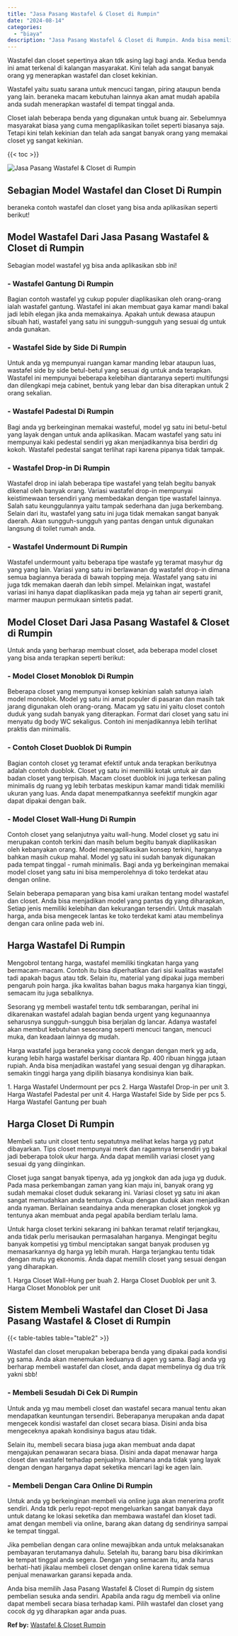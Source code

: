 ```yaml
---
title: "Jasa Pasang Wastafel & Closet di Rumpin"
date: "2024-08-14"
categories: 
  - "biaya"
description: "Jasa Pasang Wastafel & Closet di Rumpin. Anda bisa memilih Jasa Pasang Wastafel & Closet di Rumpin dg sistem pembelian sesuka anda sendiri. Apabila anda ragu..."
---
```


Wastafel dan closet sepertinya akan tdk asing lagi bagi anda. Kedua benda ini amat terkenal di kalangan masyarakat. Kini telah ada sangat banyak orang yg menerapkan wastafel dan closet kekinian.

Wastafel yaitu suatu sarana untuk mencuci tangan, piring ataupun benda yang lain. beraneka macam kebutuhan lainnya akan amat mudah apabila anda sudah menerapkan wastafel di tempat tinggal anda.

Closet ialah beberapa benda yang digunakan untuk buang air. Sebelumnya masyarakat biasa yang cuma mengaplikasikan toilet seperti biasanya saja. Tetapi kini telah kekinian dan telah ada sangat banyak orang yang memakai closet yg sangat kekinian.

{{< toc >}}

![Jasa Pasang Wastafel & Closet di Rumpin](/images/wastafel-closet-murah14.png)

## Sebagian Model Wastafel dan Closet Di Rumpin

beraneka contoh wastafel dan closet yang bisa anda aplikasikan seperti berikut!

## Model Wastafel Dari Jasa Pasang Wastafel & Closet di Rumpin

Sebagian model wastafel yg bisa anda aplikasikan sbb ini!

### \- Wastafel Gantung Di Rumpin

Bagian contoh wastafel yg cukup populer diaplikasikan oleh orang-orang ialah wastafel gantung. Wastafel ini akan membuat gaya kamar mandi bakal jadi lebih elegan jika anda memakainya. Apakah untuk dewasa ataupun sibuah hati, wastafel yang satu ini sungguh-sungguh yang sesuai dg untuk anda gunakan.

### \- Wastafel Side by Side Di Rumpin

Untuk anda yg mempunyai ruangan kamar manding lebar ataupun luas, wastafel side by side betul-betul yang sesuai dg untuk anda terapkan. Wastafel ini mempunyai beberapa kelebihan diantaranya seperti multifungsi dan dilengkapi meja cabinet, bentuk yang lebar dan bisa diterapkan untuk 2 orang sekalian.

### \- Wastafel Padestal Di Rumpin

Bagi anda yg berkeinginan memakai wasteful, model yg satu ini betul-betul yang layak dengan untuk anda aplikasikan. Macam wastafel yang satu ini mempunyai kaki pedestal sendiri yg akan menjadikannya bisa berdiri dg kokoh. Wastafel pedestal sangat terlihat rapi karena pipanya tidak tampak.

### \- Wastafel Drop-in Di Rumpin

Wastafel drop ini ialah beberapa tipe wastafel yang telah begitu banyak dikenal oleh banyak orang. Variasi wastafel drop-in mempunyai keistimewaan tersendiri yang membedakan dengan tipe wastafel lainnya. Salah satu keunggulannya yaitu tampak sederhana dan juga berkembang. Selain dari itu, wastafel yang satu ini juga tidak memakan sangat banyak daerah. Akan sungguh-sungguh yang pantas dengan untuk digunakan langsung di toilet rumah anda.

### \- Wastafel Undermount Di Rumpin

Wastafel undermount yaitu beberapa tipe wastafe yg teramat masyhur dg yang yang lain. Variasi yang satu ini berlawanan dg wastafel drop-in dimana semua bagiannya berada di bawah topping meja. Wastafel yang satu ini juga tdk memakan daerah dan lebih simpel. Melainkan ingat, wastafel variasi ini hanya dapat diaplikasikan pada meja yg tahan air seperti granit, marmer maupun permukaan sintetis padat.

## Model Closet Dari Jasa Pasang Wastafel & Closet di Rumpin

Untuk anda yang berharap membuat closet, ada beberapa model closet yang bisa anda terapkan seperti berikut:

### \- Model Closet Monoblok Di Rumpin

Beberapa closet yang mempunyai konsep kekinian salah satunya ialah model monoblok. Model yg satu ini amat populer di pasaran dan masih tak jarang digunakan oleh orang-orang. Macam yg satu ini yaitu closet contoh duduk yang sudah banyak yang diterapkan. Format dari closet yang satu ini menyatu dg body WC sekaligus. Contoh ini menjadikannya lebih terlihat praktis dan minimalis.

### \- Contoh Closet Duoblok Di Rumpin

Bagian contoh closet yg teramat efektif untuk anda terapkan berikutnya adalah contoh duoblok. Closet yg satu ini memiliki kotak untuk air dan badan closet yang terpisah. Macam closet duoblok ini juga terkesan paling minimalis dg ruang yg lebih terbatas meskipun kamar mandi tidak memiliki ukuran yang luas. Anda dapat menempatkannya seefektif mungkin agar dapat dipakai dengan baik.

### \- Model Closet Wall-Hung Di Rumpin

Contoh closet yang selanjutnya yaitu wall-hung. Model closet yg satu ini merupakan contoh terkini dan masih belum begitu banyak diaplikasikan oleh kebanyakan orang. Model mengaplikasikan konsep terkini, harganya bahkan masih cukup mahal. Model yg satu ini sudah banyak digunakan pada tempat tinggal - rumah minimalis. Bagi anda yg berkeinginan memakai model closet yang satu ini bisa memperolehnya di toko terdekat atau dengan online.

Selain beberapa pemaparan yang bisa kami uraikan tentang model wastafel dan closet. Anda bisa menjadikan model yang pantas dg yang diharapkan, Setiap jenis memiliki kelebihan dan kekurangan tersendiri. Untuk masalah harga, anda bisa mengecek lantas ke toko terdekat kami atau membelinya dengan cara online pada web ini.

## Harga Wastafel Di Rumpin

Mengobrol tentang harga, wastafel memiliki tingkatan harga yang bermacam-macam. Contoh itu bisa diperhatikan dari sisi kualitas wastafel tadi apakah bagus atau tdk. Selain itu, material yang dipakai juga memberi pengaruh poin harga. jika kwalitas bahan bagus maka harganya kian tinggi, semacam itu juga sebaliknya.

Sesorang yg membeli wastafel tentu tdk sembarangan, perihal ini dikarenakan wastafel adalah bagian benda urgent yang kegunaannya seharusnya sungguh-sungguh bisa berjalan dg lancar. Adanya wastafel akan membut kebutuhan seseorang seperti mencuci tangan, mencuci muka, dan keadaan lainnya dg mudah.

Harga wastafel juga beraneka yang cocok dengan dengan merk yg ada, kurang lebih harga wastafel berkisar diantara Rp. 400 ribuan hingga jutaan rupiah. Anda bisa menjadikan wastafel yang sesuai dengan yg diharapkan. semakin tinggi harga yang dipilih biasanya kondisinya kian baik.

1\. Harga Wastafel Undermount per pcs 2. Harga Wastafel Drop-in per unit 3. Harga Wastafel Padestal per unit 4. Harga Wastafel Side by Side per pcs 5. Harga Wastafel Gantung per buah

## Harga Closet Di Rumpin

Membeli satu unit closet tentu sepatutnya melihat kelas harga yg patut dibayarkan. Tips closet mempunyai merk dan ragamnya tersendiri yg bakal jadi beberapa tolok ukur harga. Anda dapat memilih variasi closet yang sesuai dg yang diinginkan.

Closet juga sangat banyak tipenya, ada yg jongkok dan ada juga yg duduk. Pada masa perkembangan zaman yang kian maju ini, banyak orang yg sudah memakai closet duduk sekarang ini. Variasi closet yg satu ini akan sangat memudahkan anda tentunya. Cukup dengan duduk akan menjadikan anda nyaman. Berlainan seandainya anda menerapkan closet jongkok yg tentunya akan membuat anda pegal apabila berdiam terlalu lama.

Untuk harga closet terkini sekarang ini bahkan teramat relatif terjangkau, anda tidak perlu merisaukan permasalahan harganya. Mengingat begitu banyak kompetisi yg timbul menciptakan sangat banyak produsen yg memasarkannya dg harga yg lebih murah. Harga terjangkau tentu tidak dengan mutu yg ekonomis. Anda dapat memilih closet yang sesuai dengan yang diharapkan.

1\. Harga Closet Wall-Hung per buah 2. Harga Closet Duoblok per unit 3. Harga Closet Monoblok per unit

## Sistem Membeli Wastafel dan Closet Di Jasa Pasang Wastafel & Closet di Rumpin

{{< table-tables table="table2" >}}

Wastafel dan closet merupakan beberapa benda yang dipakai pada kondisi yg sama. Anda akan menemukan keduanya di agen yg sama. Bagi anda yg berharap membeli wastafel dan closet, anda dapat membelinya dg dua trik yakni sbb!

### \- Membeli Sesudah Di Cek Di Rumpin

Untuk anda yg mau membeli closet dan wastafel secara manual tentu akan mendapatkan keuntungan tersendiri. Beberapanya merupakan anda dapat mengecek kondisi wastafel dan closet secara biasa. Disini anda bisa mengeceknya apakah kondisinya bagus atau tidak.

Selain itu, membeli secara biasa juga akan membuat anda dapat mengajukan penawaran secara biasa. Disini anda dapat menawar harga closet dan wastafel terhadap penjualnya. bilamana anda tidak yang layak dengan dengan harganya dapat seketika mencari lagi ke agen lain.

### \- Membeli Dengan Cara Online Di Rumpin

Untuk anda yg berkeinginan membeli via online juga akan menerima profit sendiri. Anda tdk perlu repot-repot mengeluarkan sangat banyak daya untuk datang ke lokasi seketika dan membawa wastafel dan kloset tadi. amat dengan membeli via online, barang akan datang dg sendirinya sampai ke tempat tinggal.

Jika pembelian dengan cara online mewajibkan anda untuk melaksanakan pembayaran terutamanya dahulu. Setelah itu, barang baru bisa dikirimkan ke tempat tinggal anda segera. Dengan yang semacam itu, anda harus berhati-hati jikalau membeli closet dengan online karena tidak semua penjual menawarkan garansi kepada anda.

Anda bisa memilih Jasa Pasang Wastafel & Closet di Rumpin dg sistem pembelian sesuka anda sendiri. Apabila anda ragu dg membeli via online dapat membeli secara biasa terhadap kami. Pilih wastafel dan closet yang cocok dg yg diharapkan agar anda puas.

**Ref by:** [Wastafel & Closet Rumpin](https://id.wikipedia.org/wiki/Wastafel)
